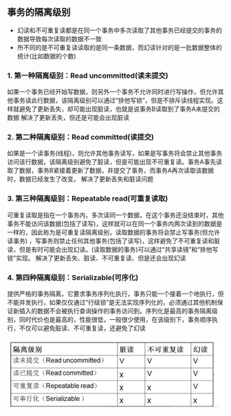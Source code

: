 ## 事务的隔离级别

- 幻读和不可重复读都是在同一个事务中多次读取了其他事务已经提交的事务的数据导致每次读取的数据不一致
- 所不同的是不可重复读读取的是同一条数据，而幻读针对的是一批数据整体的统计(比如数据的个数)

### 1. 第一种隔离级别：Read uncommitted(读未提交)

如果一个事务已经开始写数据，则另外一个事务不允许同时进行写操作，但允许其他事务读此行数据，该隔离级别可以通过“排他写锁”，但是不排斥读线程实现。这样就避免了更新丢失，却可能出现脏读，也就是说事务B读取到了事务A未提交的数据
解决了更新丢失，但还是可能会出现脏读

### 2. 第二种隔离级别：Read committed(读提交)

如果是一个读事务(线程)，则允许其他事务读写，如果是写事务将会禁止其他事务访问该行数据，该隔离级别避免了脏读，但是可能出现不可重复读。事务A事先读取了数据，事务B紧接着更新了数据，并提交了事务，而事务A再次读取该数据时，数据已经发生了改变。
解决了更新丢失和脏读问题

### 3. 第三种隔离级别：Repeatable read(可重复读取)

可重复读取是指在一个事务内，多次读同一个数据，在这个事务还没结束时，其他事务不能访问该数据(包括了读写)，这样就可以在同一个事务内两次读到的数据是一样的，因此称为是可重复读隔离级别，读取数据的事务将会禁止写事务(但允许读事务)
，写事务则禁止任何其他事务(包括了读写)，这样避免了不可重复读和脏读，但是有时可能会出现幻读。(读取数据的事务)可以通过“共享读镜”和“排他写锁”实现。 解决了更新丢失、脏读、不可重复读、但是还会出现幻读

### 4. 第四种隔离级别：Serializable(可序化)

提供严格的事务隔离，它要求事务序列化执行，事务只能一个接着一个地执行，但不能并发执行，如果仅仅通过“行级锁”是无法实现序列化的，必须通过其他机制保证新插入的数据不会被执行查询操作的事务访问到。序列化是最高的事务隔离级别，同时代价也是最高的，性能很低，一般很少使用，在该级别下，事务顺序执行，不仅可以避免脏读、不可重复读，还避免了幻读

![img_2.png](img_2.png)